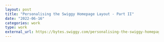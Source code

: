 ```yaml
---
layout: post
title: "Personalising the Swiggy Homepage Layout - Part II"
date: "2022-06-16"
categories: work
type: work
external_url: https://bytes.swiggy.com/personalising-the-swiggy-homepage-layout-part-ii-450c55a40058
---
```

